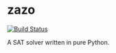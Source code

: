 # zazo

[![Build Status](https://travis-ci.org/pradyunsg/zazo.svg?branch=master)](https://travis-ci.org/pradyunsg/zazo)

A SAT solver written in pure Python.
